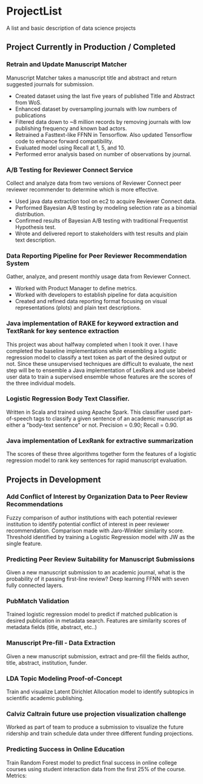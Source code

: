 # ProjectList
A list and basic description of data science projects

## Project Currently in Production / Completed
### Retrain and Update Manuscript Matcher
Manuscript Matcher takes a manuscript title and abstract and return suggested journals for submission. 
* Created dataset using the last five years of published Title and Abstract from WoS.
 * Enhanced dataset by oversampling journals with low numbers of publications
* Filtered data down to ~8 million records by removing journals with low publishing frequency and known bad actors.
* Retrained a Fasttext-like FFNN in Tensorflow. Also updated Tensorflow code to enhance forward compatibility.
* Evaluated model using Recall at 1, 5, and 10.
* Performed error analysis based on number of observations by journal.

### A/B Testing for Reviewer Connect Service
Collect and analyze data from two versions of Reviewer Connect peer reviewer recommender to determine which is more effective.
* Used java data extraction tool on ec2 to acquire Reviewer Connect data.
* Performed Bayesian A/B testing by modeling selection rate as a binomial distribution.
* Confirmed results of Bayesian A/B testing with traditional Frequentist Hypothesis test.
* Wrote and delivered report to stakeholders with test results and plain text description.

### Data Reporting Pipeline for Peer Reviewer Recommendation System
Gather, analyze, and present monthly usage data from Reviewer Connect.
* Worked with Product Manager to define metrics.
* Worked with developers to establish pipeline for data acquisition
* Created and refined data reporting format focusing on visual representations (plots) and plain text descriptions.

### Java implementation of RAKE for keyword extraction and TextRank for key sentence extraction  
This project was about halfway completed when I took it over. I have completed the baseline implementations while ensembling a logistic regression model to classify a text token as part of the desired output or not. Since these unsupervised techniques are difficult to evaluate, the next step will be to ensemble a Java implementation of LexRank and use labeled user data to train a supervised ensemble whose features are the scores of the three individual models. 

### Logistic Regression Body Text Classifier.
Written in Scala and trained using Apache Spark. This classifier used part-of-speech tags to classify a given sentence of an academic manuscript as either a "body-text sentence" or not. Precision = 0.90; Recall = 0.90.

### Java implementation of LexRank for extractive summarization
The scores of these three algorithms together form the features of a logistic regression model to rank key sentences for rapid manuscript evaluation.

## Projects in Development
### Add Conflict of Interest by Organization Data to Peer Review Recommendations
Fuzzy comparison of author institutions with each potential reviewer institution to identify potential conflict of interest in peer reviewer recommendation. Comparison made with Jaro-Winkler similarity score. Threshold identified by training a Logistic Regression model with JW as the single feature.

### Predicting Peer Review Suitability for Manuscript Submissions
Given a new manuscript submission to an academic journal, what is the probability of it passing first-line review?
Deep learning FFNN with seven fully connected layers.

### PubMatch Validation
Trained logistic regression model to predict if matched publication is desired publication in metadata search. Features are similarity scores of metadata fields (title, abstract, etc..)

### Manuscript Pre-fill - Data Extraction
Given a new manuscript submission, extract and pre-fill the fields author, title, abstract, institution, funder.

### LDA Topic Modeling Proof-of-Concept
Train and visualize Latent Dirichlet Allocation model to identify subtopics in scientific academic publishing.

### Calviz Caltrain future use projection visualization challenge
Worked as part of team to produce a submission to visualize the future ridership and train schedule data under three different funding projections.

### Predicting Success in Online Education
Train Random Forest model to predict final success in online college courses using student interaction data from the first 25% of the course. Metrics:
